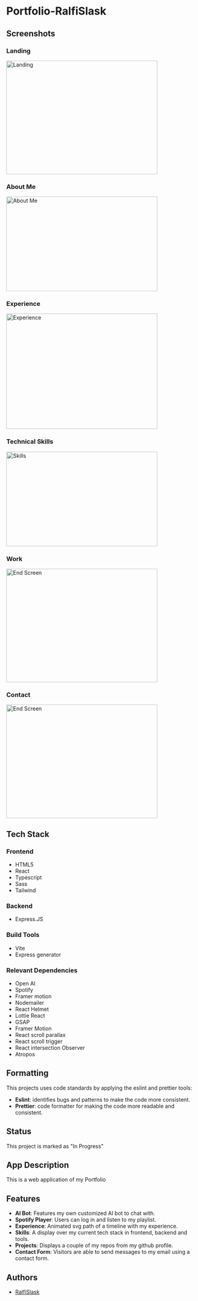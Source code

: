 # Portfolio-RalfiSlask

## Screenshots

### Landing

<img src="https://github.com/RalfiSlask/Portfolio-RalfiSlask/assets/112242026/192fc331-ca68-42e8-9c68-081c3986247d" width="400" height="300" alt="Landing">

### About Me

<img src="https://github.com/RalfiSlask/Portfolio-RalfiSlask/assets/112242026/3cf9bf9d-f380-4b09-948f-602c740e8f0f" width="400" height="250" alt="About Me">

### Experience

<img src="https://github.com/RalfiSlask/Portfolio-RalfiSlask/assets/112242026/24922976-a803-4938-8894-8d4d8e264ee5" width="400" height="305" alt="Experience">

### Technical Skills

<img src="https://github.com/RalfiSlask/Portfolio-RalfiSlask/assets/112242026/ee0cd820-dca8-4e8e-9301-4bf7b3cef257" width="400" height="250" alt="Skills">

### Work

<img src="https://github.com/RalfiSlask/Portfolio-RalfiSlask/assets/112242026/8f0aafcb-a823-4ee2-b3c5-ac8facd3b536" width="400" height="300" alt="End Screen">

### Contact

<img src="https://github.com/RalfiSlask/Portfolio-RalfiSlask/assets/112242026/bd798265-4aed-445f-bef2-7151eeea7627" width="400" height="300" alt="End Screen">

## Tech Stack

### Frontend

- HTML5
- React
- Typescript
- Sass
- Tailwind

### Backend

- Express.JS

### Build Tools

- Vite
- Express generator

### Relevant Dependencies

- Open AI
- Spotify
- Framer motion
- Nodemailer
- React Helmet
- Lottie React
- GSAP
- Framer Motion
- React scroll parallax
- React scroll trigger
- React intersection Observer
- Atropos

## Formatting

This projects uses code standards by applying the eslint and prettier tools:

- **Eslint**: identifies bugs and patterns to make the code more consistent.
- **Prettier**: code formatter for making the code more readable and consistent.

## Status

This project is marked as "In Progress"

## App Description

This is a web application of my Portfolio

## Features

- **AI Bot**: Features my own customized AI bot to chat with.
- **Spotify Player**: Users can log in and listen to my playlist.
- **Experience**: Animated svg path of a timeline with my experience.
- **Skills**: A display over my current tech stack in frontend, backend and tools.
- **Projects**: Displays a couple of my repos from my github profile.
- **Contact Form**: Visitors are able to send messages to my email using a contact form.

## Authors

- [RalfiSlask](https://github.com/RalfiSlask)
